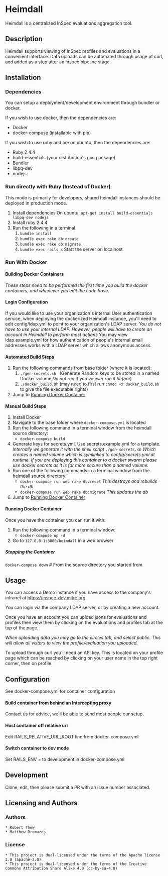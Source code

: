 # Heimdall

Heimdall is a centralized InSpec evaluations aggregation tool. 

## Description
Heimdall supports viewing of InSpec profiles and evaluations in a convenient
interface.  Data uploads can be automated through usage of curl, and added as
a step after an inspec pipeline stage. 

## Installation 
### Dependencies
You can setup a deployment/development environment through bundler or docker.

If you wish to use docker, then the dependencies are:
  * Docker
  * docker-compose (installable with pip)

If you wish to use ruby and are on ubuntu, then the dependencies are:
  * Ruby 2.4.4
  * build-essentials (your distribution's gcc package)
  * Bundler
  * libpq-dev 
  * nodejs

### Run directly with Ruby (Instead of Docker)

This mode is primarily for developers, shared heimdall instances should be
deployed in production mode.
1. Install dependencies
	On ubuntu: `apt-get install build-essentials libpq-dev nodejs`
2. Install ruby 2.4.4
3. Run the following in a terminal
	1. `bundle install`
	2. `bundle exec rake db:create` 
	3. `bundle exec rake db:migrate`
	4. `bundle exec rails s` Start the server on localhost

### Run With Docker
#### Building Docker Containers
_These steps need to be performed the first time you build the docker
containers, and whenever you edit the code base._

#### Login Configuration
If you would like to use your organization's internal User authentication
service, when deploying the dockerized Heimdall instance, you'll need to edit
config/ldap.yml to point to your organization's LDAP server. *You do not have
to use your internal LDAP. However, people will have to create an account in
Heimdall to perform most actions* You may view ldap.example.yml for how
authentication of people's internal email addresses works with a LDAP server
which allows anonymous access.

#### Automated Build Steps
1. Run the following commands from base folder (where it is located):
	1. `./gen-secrets.sh ` (Generate Random keys to be stored in a named Docker volume *Do not run if you've ever run it before*)
   2. `./docker_build.sh` (may need to first run `chmod +x docker_build.sh` to give the file executable rights)
2. Jump to [Running Docker Container](#running-docker-container)

#### Manual Build Steps
1. Install Docker
2. Navigate to the base folder where `docker-compose.yml` is located
3. Run the following command in a terminal window from the heimdall source directory:
   * `docker-compose build`  
4. Generate keys for secrets.yml. Use secrets.example.yml for a template.
	_Internally we generate it with the shell script `./gen-secrets.sh` Which
	creates a named volume which is symlinked to config/secrets.yml at runtime.
	If you are deploying this container to a docker swarm please use docker
	secrets as it is far more secure than a named volume._
5. Run one of the following commands in a terminal window from the heimdall source directory:
	* `docker-compose run web rake db:reset` *This destroys and rebuilds the db*
	* `docker-compose run web rake db:migrate` *This updates the db*
6. Jump to [Running Docker Container](#running-docker-container)

   
#### Running Docker Container
Once you have the container you can run it with:

1. Run the following command in a terminal window:
   * `docker-compose up -d`
2. Go to `127.0.0.1:3000/heimdall` in a web browser

##### Stopping the Container
`docker-compose down` # From the source directory you started from

## Usage

You can access a Demo instance if you have access to the company's intranet at
https://inspec-dev.mitre.org

You can login via the company LDAP server, or by creating a new account.

Once you have an account you can upload jsons for evaluations and profiles
then view them by clicking on the evaluations and profiles tab at the top of
the page.

*When uploading data you may go to the circles tab, and select public. This will
allow all vistors to view the profile/evaluation you uploaded.*

To upload through curl you'll need an API key. This is located on your profile
page which can be reached by clicking on your user name in the top right
corner, then on profile.

## Configuration

See docker-compose.yml for container configuration

#### Build container from behind an Intercepting proxy

Contact us for advice, we'll be able to send most people our setup.

#### Host container off relative url

Edit RAILS\_RELATIVE\_URL\_ROOT line from docker-compose.yml

#### Switch container to dev mode

Set RAILS\_ENV = to development in docker-compose.yml

## Development

Clone, edit, then please submit a PR with an issue number associated.

## Licensing and Authors

### Authors
	* Robert Thew 
	* Matthew Dromazos

### License
	* This project is dual-licensed under the terms of the Apache license 2.0 (apache-2.0)
	* This project is dual-licensed under the terms of the Creative Commons Attribution Share Alike 4.0 (cc-by-sa-4.0)

